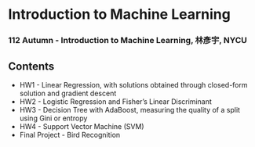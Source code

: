 # Introduction to Machine Learning
### 112 Autumn - Introduction to Machine Learning, 林彥宇, NYCU
## Contents
- HW1 - Linear Regression, with solutions obtained through closed-form solution and gradient descent
- HW2 - Logistic Regression and Fisher’s Linear Discriminant
- HW3 - Decision Tree with AdaBoost, measuring the quality of a split using Gini or entropy
- HW4 - Support Vector Machine (SVM)
- Final Project - Bird Recognition
